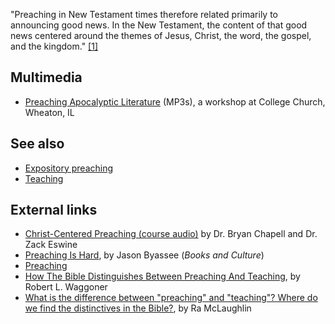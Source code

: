 "Preaching in New Testament times therefore related primarily to
announcing good news. In the New Testament, the content of that
good news centered around the themes of Jesus, Christ, the word,
the gospel, and the kingdom."
[[1]](http://www.biblicaltheism.com/0402biblicaldistinction.htm)

## Multimedia

-   [Preaching Apocalyptic Literature](http://theologica.blogspot.com/2009/06/preaching-apocalyptic-literature.html)
    (MP3s), a workshop at College Church, Wheaton, IL


## See also

-   [Expository preaching](Expository_preaching "Expository preaching")
-   [Teaching](Teaching "Teaching")

## External links

-   [Christ-Centered Preaching (course audio)](http://www.covenantseminary.edu/worldwide/en/CM099/CM099.asp)
    by Dr. Bryan Chapell and Dr. Zack Eswine
-   [Preaching Is Hard](http://www.christianitytoday.com/bc/2006/003/10.38.html),
    by Jason Byassee (*Books and Culture*)
-   [Preaching](http://www.realtime.net/~wdoud/topics/preachng.html)
-   [How The Bible Distinguishes Between Preaching And Teaching](http://www.biblicaltheism.com/0402biblicaldistinction.htm),
    by Robert L. Waggoner
-   [What is the difference between "preaching" and "teaching"? Where do we find the distinctives in the Bible?](http://thirdmill.org/answers/answer.asp/file/99689.qna/category/th/page/questions/site/iiim),
    by Ra McLaughlin



